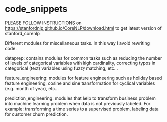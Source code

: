 # code_snippets

PLEASE FOLLOW INSTRUCTIONS on https://stanfordnlp.github.io/CoreNLP/download.html
to get latest version of stanford_corenlp

Different modules for miscellaneous tasks. In this way I avoid rewriting code.

dataprep: contains modules for common tasks such as reducing the number of levels of categorical variables with high cardinality, correcting typos in categorical (text) variables using fuzzy matching, etc...

feature_engineering: modules for feature engineering such as holiday based feature engineering, cosine and sine transformation for cyclical variables (e.g. month of year), etc...

prediction_engineering: modules that help to transform business problem into machine learning problem when data is not previously labeled. For example: transforming a time series to a supervised problem, labeling data for customer churn prediction.
